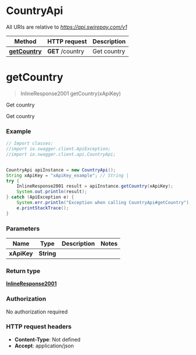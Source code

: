 # CountryApi

All URIs are relative to *https://api.swirepay.com/v1*

Method | HTTP request | Description
------------- | ------------- | -------------
[**getCountry**](CountryApi.md#getCountry) | **GET** /country | Get country

<a name="getCountry"></a>
# **getCountry**
> InlineResponse2001 getCountry(xApiKey)

Get country

Get country

### Example
```java
// Import classes:
//import io.swagger.client.ApiException;
//import io.swagger.client.api.CountryApi;


CountryApi apiInstance = new CountryApi();
String xApiKey = "xApiKey_example"; // String | 
try {
    InlineResponse2001 result = apiInstance.getCountry(xApiKey);
    System.out.println(result);
} catch (ApiException e) {
    System.err.println("Exception when calling CountryApi#getCountry");
    e.printStackTrace();
}
```

### Parameters

Name | Type | Description  | Notes
------------- | ------------- | ------------- | -------------
 **xApiKey** | **String**|  |

### Return type

[**InlineResponse2001**](InlineResponse2001.md)

### Authorization

No authorization required

### HTTP request headers

 - **Content-Type**: Not defined
 - **Accept**: application/json


